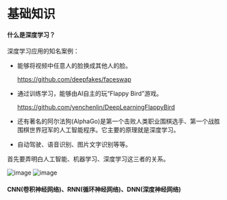 # 基础知识

#### 什么是深度学习？

深度学习应用的知名案例：

* 能够将视频中任意人的脸换成其他人的脸。

    https://github.com/deepfakes/faceswap

* 通过训练学习，能够由AI自主的玩“Flappy Bird”游戏。

    https://github.com/yenchenlin/DeepLearningFlappyBird

* 还有著名的阿尔法狗(AlphaGo)是第一个击败人类职业围棋选手、第一个战胜围棋世界冠军的人工智能程序。它主要的原理就是深度学习。 
* 自动驾驶、语音识别、图片文字识别等等。

首先要弄明白人工智能、机器学习、深度学习这三者的关系。

![image](https://github.com/kebiao/deeplearning/blob/master/screenshots/tutorial/1.jpg)
![image](https://github.com/kebiao/deeplearning/blob/master/screenshots/tutorial/2.png)

#### CNN(卷积神经网络)、RNN(循环神经网络)、DNN(深度神经网络)

